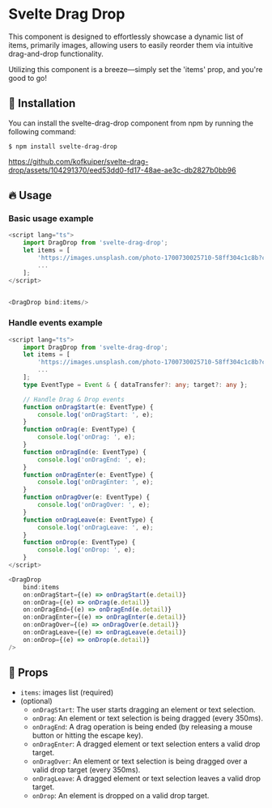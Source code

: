 # Svelte Drag Drop

This component is designed to effortlessly showcase a dynamic list of items, primarily images, allowing users to easily reorder them via intuitive drag-and-drop functionality.

Utilizing this component is a breeze—simply set the 'items' prop, and you're good to go! 

## :rocket: Installation
You can install the svelte-drag-drop component from npm by running the following command:
```
$ npm install svelte-drag-drop
```


https://github.com/kofkuiper/svelte-drag-drop/assets/104291370/eed53dd0-fd17-48ae-ae3c-db2827b0bb96


## :fire: Usage
### Basic usage example
```ts
<script lang="ts">
	import DragDrop from 'svelte-drag-drop';
	let items = [
		'https://images.unsplash.com/photo-1700730025710-58ff304c1c8b?crop=entropy&cs=tinysrgb&fit=max&fm=jpg&ixid=MnwxfDB8MXxyYW5kb218MHx8fHx8fHx8MTcwMTc4MTEyMA&ixlib=rb-4.0.3&q=80&w=1080',
        ...
	];
</script>


<DragDrop bind:items/>
```

### Handle events example

```ts
<script lang="ts">
	import DragDrop from 'svelte-drag-drop';
	let items = [
		'https://images.unsplash.com/photo-1700730025710-58ff304c1c8b?crop=entropy&cs=tinysrgb&fit=max&fm=jpg&ixid=MnwxfDB8MXxyYW5kb218MHx8fHx8fHx8MTcwMTc4MTEyMA&ixlib=rb-4.0.3&q=80&w=1080',
        ...
	];
	type EventType = Event & { dataTransfer?: any; target?: any };

	// Handle Drag & Drop events
	function onDragStart(e: EventType) {
		console.log('onDragStart: ', e);
	}
	function onDrag(e: EventType) {
		console.log('onDrag: ', e);
	}
	function onDragEnd(e: EventType) {
		console.log('onDragEnd: ', e);
	}
	function onDragEnter(e: EventType) {
		console.log('onDragEnter: ', e);
	}
	function onDragOver(e: EventType) {
		console.log('onDragOver: ', e);
	}
	function onDragLeave(e: EventType) {
		console.log('onDragLeave: ', e);
	}
	function onDrop(e: EventType) {
		console.log('onDrop: ', e);
	}
</script>

<DragDrop
	bind:items
	on:onDragStart={(e) => onDragStart(e.detail)}
	on:onDrag={(e) => onDrag(e.detail)}
	on:onDragEnd={(e) => onDragEnd(e.detail)}
	on:onDragEnter={(e) => onDragEnter(e.detail)}
	on:onDragOver={(e) => onDragOver(e.detail)}
	on:onDragLeave={(e) => onDragLeave(e.detail)}
	on:onDrop={(e) => onDrop(e.detail)}
/>

```

## :tada: Props
- `items`: images list (required)
- (optional)
  - `onDragStart`: The user starts dragging an element or text selection.
  - `onDrag`: An element or text selection is being dragged (every 350ms).
  - `onDragEnd`: A drag operation is being ended (by releasing a mouse button or hitting the escape key).
  - `onDragEnter`: A dragged element or text selection enters a valid drop target.
  - `onDragOver`: An element or text selection is being dragged over a valid drop target (every 350ms).
  - `onDragLeave`: A dragged element or text selection leaves a valid drop target.
  - `onDrop`: An element is dropped on a valid drop target.
